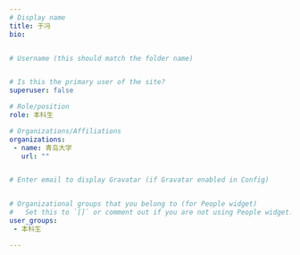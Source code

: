```yaml
---
# Display name
title: 于冯
bio: 


# Username (this should match the folder name)


# Is this the primary user of the site?
superuser: false

# Role/position
role: 本科生

# Organizations/Affiliations
organizations:
 - name: 青岛大学
   url: ""


# Enter email to display Gravatar (if Gravatar enabled in Config)


# Organizational groups that you belong to (for People widget)
#   Set this to `[]` or comment out if you are not using People widget.
user_groups:
 - 本科生

---
```




